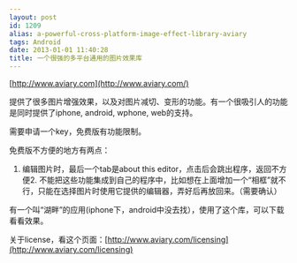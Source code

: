 ```yaml
---
layout: post
id: 1209
alias: a-powerful-cross-platform-image-effect-library-aviary
tags: Android
date: 2013-01-01 11:40:28
title: 一个很强的多平台通用的图片效果库
---
```


[http://www.aviary.com](http://www.aviary.com/)

提供了很多图片增强效果，以及对图片减切、变形的功能。有一个很吸引人的功能是同时提供了iphone, android, wphone, web的支持。

需要申请一个key，免费版有功能限制。

免费版不方便的地方有两点：

1.  编辑图片时，最后一个tab是about this editor，点击后会跳出程序，返回不方便2.  不能把这些功能集成到自己的程序中，比如想在上面增加一个“相框”就不行，只能在选择图片时使用它提供的编辑器，弄好后再放回来。（需要确认）

有一个叫“湖畔”的应用(iphone下，android中没去找），使用了这个库，可以下载看看效果。

关于license，看这个页面：[http://www.aviary.com/licensing](http://www.aviary.com/licensing)
